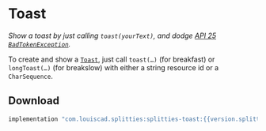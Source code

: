 # Toast

*Show a toast by just calling `toast(yourText)`, and dodge [API 25
`BadTokenException`](https://github.com/drakeet/ToastCompat#why).*

To create and show a
[`Toast`](https://developer.android.com/guide/topics/ui/notifiers/toasts.html),
just call `toast(…)` (for breakfast) or `longToast(…)` (for breakslow) with
either a string resource id or a `CharSequence`.

## Download

```groovy
implementation "com.louiscad.splitties:splitties-toast:{{version.splitties2}}"
```
